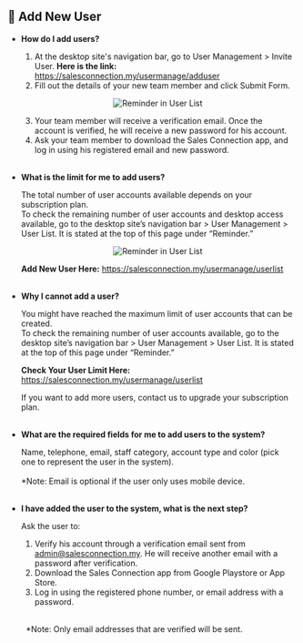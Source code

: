 
## 🔑 Add New User
<aside>
    
- **How do I add users?**<br>

  1. At the desktop site's navigation bar, go to User Management > Invite User. **Here is the link:** https://salesconnection.my/usermanage/adduser<br>
  2. Fill out the details of your new team member and click Submit Form.<br>

  <p align="center">
    <img src="https://github.com/SalesConnection/support-docs/blob/main/static/img/original/Reminder%20of%20User%20List.png" alt="Reminder in User List">
  </p>
  
  3. Your team member will receive a verification email. Once the account is verified, he will receive a new password for his account.<br>
  4. Ask your team member to download the Sales Connection app, and log in using his registered email and new password.<br><br>

- **What is the limit for me to add users?**<br>

  The total number of user accounts available depends on your subscription plan.<br>
  To check the remaining number of user accounts and desktop access available, go to the desktop site’s navigation bar > User Management > User List. It is stated at the top of this page under “Reminder.”<br>

  <p align="center">
    <img src="https://github.com/SalesConnection/support-docs/blob/main/static/img/original/Reminder%20of%20User%20List.png" alt="Reminder in User List">
  </p>
  
  **Add New User Here:** https://salesconnection.my/usermanage/userlist<br><br>

- **Why I cannot add a user?**<br>

  You might have reached the maximum limit of user accounts that can be created.<br>
  To check the remaining number of user accounts available, go to the desktop site’s navigation bar > User Management > User List. It is stated at the top of this page under “Reminder.”<br>

  **Check Your User Limit Here:** https://salesconnection.my/usermanage/userlist<br>
  
  If you want to add more users, contact us to upgrade your subscription plan.<br><br>

- **What are the required fields for me to add users to the system?**<br>

  Name, telephone, email, staff category, account type and color (pick one to represent the user in the system).<br><br>
  *Note: Email is optional if the user only uses mobile device.<br><br>

- **I have added the user to the system, what is the next step?**<br>

  Ask the user to:<br>
  1. Verify his account through a verification email sent from admin@salesconnection.my. He will receive another email with a password after verification.<br>
  2. Download the Sales Connection app from Google Playstore or App Store.<br>
  3. Log in using the registered phone number, or email address with a password.<br><br>

&emsp;&emsp; *Note: Only email addresses that are verified will be sent.<br>

</aside>
